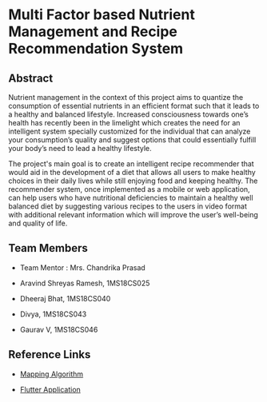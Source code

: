 # Multi Factor based Nutrient Management and Recipe Recommendation System

## Abstract

Nutrient management in the context of this project aims to quantize the consumption of essential nutrients in an efficient format such that it leads to a healthy and balanced lifestyle. Increased consciousness towards one’s health has recently been in the limelight which creates the need for an intelligent system specially customized for the individual that can analyze your consumption’s quality and suggest options that could essentially fulfill your body’s need to lead a healthy lifestyle.

The project's main goal is to create an intelligent recipe recommender that would aid in the development of a diet that allows all users to make healthy choices in their daily lives while still enjoying food and keeping healthy. The recommender system, once implemented as a mobile or web application, can help users who have nutritional deficiencies to maintain a healthy well balanced diet by suggesting various recipes to the users in video format with additional relevant information which will improve the user’s well-being and quality of life.

## Team Members

- Team Mentor : Mrs. Chandrika Prasad

- Aravind Shreyas Ramesh, 1MS18CS025

- Dheeraj Bhat, 1MS18CS040

- Divya, 1MS18CS043

- Gaurav V, 1MS18CS046

## Reference Links

- [Mapping Algorithm](https://github.com/KESEVAN/NIN)

- [Flutter Application](https://github.com/ahmeddeveloper55/ninapp)
